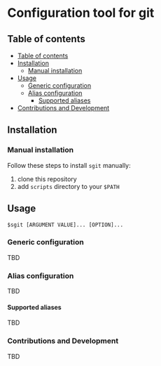 # Configuration tool for git

## Table of contents
  * [Table of contents](#table-of-contents)
  * [Installation](#installation)
    * [Manual installation](#manual-installation)
  * [Usage](#usage)
    * [Generic configuration](#generic-configuration)
    * [Alias configuration](#alias-configuration)
      * [Supported aliases](#supported-aliases)
  * [Contributions and Development](#contributions-and-development) 


## Installation

### Manual installation

Follow these steps to install `sgit` manually:
1. clone this repository
2. add `scripts` directory to your `$PATH`

## Usage
`$sgit [ARGUMENT VALUE]... [OPTION]...`

### Generic configuration
TBD

### Alias configuration
TBD

#### Supported aliases
TBD

### Contributions and Development
TBD